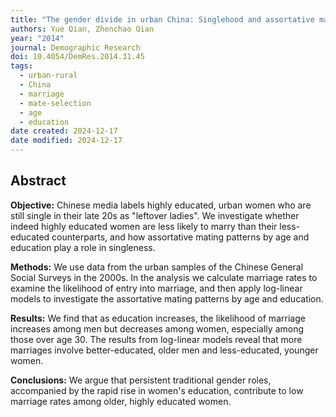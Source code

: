 ```yaml
---
title: "The gender divide in urban China: Singlehood and assortative mating by age and education"
authors: Yue Qian, Zhenchao Qian
year: "2014"
journal: Demographic Research
doi: 10.4054/DemRes.2014.31.45
tags:
  - urban-rural
  - China
  - marriage
  - mate-selection
  - age
  - education
date created: 2024-12-17
date modified: 2024-12-17
---
```


## Abstract

**Objective:** Chinese media labels highly educated, urban women who are still single in their late 20s as "leftover ladies". We investigate whether indeed highly educated women are less likely to marry than their less-educated counterparts, and how assortative mating patterns by age and education play a role in singleness.

**Methods:** We use data from the urban samples of the Chinese General Social Surveys in the 2000s. In the analysis we calculate marriage rates to examine the likelihood of entry into marriage, and then apply log-linear models to investigate the assortative mating patterns by age and education.

**Results:** We find that as education increases, the likelihood of marriage increases among men but decreases among women, especially among those over age 30. The results from log-linear models reveal that more marriages involve better-educated, older men and less-educated, younger women.

**Conclusions:** We argue that persistent traditional gender roles, accompanied by the rapid rise in women's education, contribute to low marriage rates among older, highly educated women.
